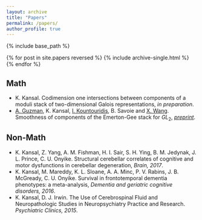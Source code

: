 ```yaml
---
layout: archive
title: "Papers"
permalink: /papers/
author_profile: true
---
```


{% include base_path %}

{% for post in site.papers reversed %}
  {% include archive-single.html %}
{% endfor %}

## Math
* K. Kansal. Codimension one intersections between components of a moduli stack of two-dimensional Galois representations, _in preparation_.
* [A. Guzman](https://sites.google.com/math.arizona.edu/awguzman/), K. Kansal, [I. Kountouridis](https://mathematics.uchicago.edu/people/profile/iason-kountouridis/), B. Savoie and [X. Wang](https://www.xiyuanwang.website). Smoothness of components of the Emerton-Gee stack for $GL_2$, _[preprint](https://arxiv.org/pdf/2209.09439.pdf)_.



## Non-Math
* K. Kansal, Z. Yang, A. M. Fishman, H. I. Sair, S. H. Ying, B. M. Jedynak, J. L. Prince, C. U. Onyike. Structural cerebellar correlates of cognitive and motor dysfunctions in cerebellar degeneration, _Brain, 2017_.
* K. Kansal, M. Mareddy, K. L. Sloane, A. A. Minc, P. V. Rabins, J. B. McGready, C. U. Onyike. Survival in frontotemporal dementia phenotypes: a meta-analysis, _Dementia and geriatric cognitive disorders, 2016_.
* K. Kansal, D. J. Irwin. The Use of Cerebrospinal Fluid and Neuropathologic Studies in Neuropsychiatry Practice and Research. _Psychiatric Clinics, 2015_.


